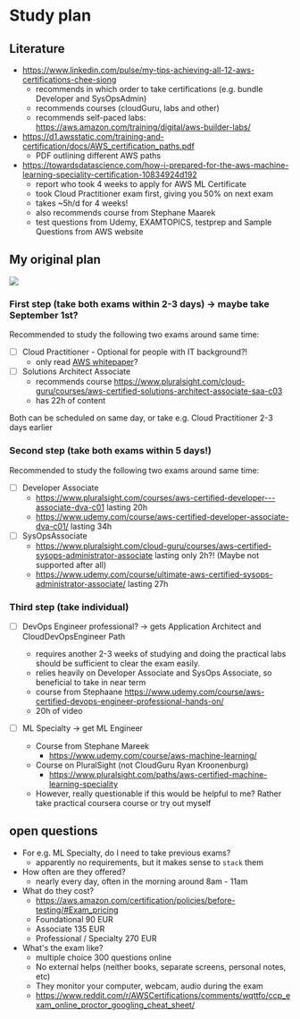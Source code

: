 # Study plan

## Literature

- https://www.linkedin.com/pulse/my-tips-achieving-all-12-aws-certifications-chee-siong
  - recommends in which order to take certifications (e.g. bundle Developer and SysOpsAdmin)
  - recommends courses (cloudGuru, labs and other)
  - recommends self-paced labs: https://aws.amazon.com/training/digital/aws-builder-labs/
- https://d1.awsstatic.com/training-and-certification/docs/AWS_certification_paths.pdf
  - PDF outlining different AWS paths
- https://towardsdatascience.com/how-i-prepared-for-the-aws-machine-learning-speciality-certification-10834924d192
  - report who took 4 weeks to apply for AWS ML Certificate
  - took Cloud Practitioner exam first, giving you 50% on next exam
  - takes ~5h/d for 4 weeks!
  - also recommends course from Stephane Maarek
  - test questions from Udemy, EXAMTOPICS, testprep and Sample Questions from AWS website

## My original plan

![](20230808_AWS_certifications.assets/2023-08-08-08-58-43.png)

### First step (take both exams within 2-3 days) -> maybe take September 1st?

Recommended to study the following two exams around same time:

- [ ] Cloud Practitioner - Optional for people with IT background?!
  - only read [AWS whitepaper](https://d1.awsstatic.com/whitepapers/aws-overview.pdf)?
- [ ] Solutions Architect Associate
  - recommends course https://www.pluralsight.com/cloud-guru/courses/aws-certified-solutions-architect-associate-saa-c03
  - has 22h of content

Both can be scheduled on same day, or take e.g. Cloud Practitioner 2-3 days earlier

### Second step (take both exams within 5 days!)

Recommended to study the following two exams around same time:

- [ ] Developer Associate
  - https://www.pluralsight.com/courses/aws-certified-developer---associate-dva-c01 lasting 20h
  - https://www.udemy.com/course/aws-certified-developer-associate-dva-c01/ lasting 34h
- [ ] SysOpsAssociate
  - https://www.pluralsight.com/cloud-guru/courses/aws-certified-sysops-administrator-associate lasting only 2h?! (Maybe not supported after all)
  - https://www.udemy.com/course/ultimate-aws-certified-sysops-administrator-associate/ lasting 27h

### Third step (take individual)

- [ ] DevOps Engineer professional? -> gets Application Architect and CloudDevOpsEngineer Path

  - requires another 2-3 weeks of studying and doing the practical labs should be sufficient to clear the exam easily.
  - relies heavily on Developer Associate and SysOps Associate, so beneficial to take in near term
  - course from Stephaane https://www.udemy.com/course/aws-certified-devops-engineer-professional-hands-on/
  - 20h of video

- [ ] ML Specialty -> get ML Engineer
  - Course from Stephane Mareek
    - https://www.udemy.com/course/aws-machine-learning/
  - Course on PluralSight (not CloudGuru Ryan Kroonenburg)
    - https://www.pluralsight.com/paths/aws-certified-machine-learning-speciality
  - However, really questionable if this would be helpful to me? Rather take practical coursera course or try out myself

## open questions

- For e.g. ML Specialty, do I need to take previous exams?
  - apparently no requirements, but it makes sense to `stack` them
- How often are they offered?
  - nearly every day, often in the morning around 8am - 11am
- What do they cost?
  - https://aws.amazon.com/certification/policies/before-testing/#Exam_pricing
  - Foundational 90 EUR
  - Associate 135 EUR
  - Professional / Specialty 270 EUR
- What's the exam like?
  - multiple choice 300 questions online
  - No external helps (neither books, separate screens, personal notes, etc)
  - They monitor your computer, webcam, audio during the exam
  - https://www.reddit.com/r/AWSCertifications/comments/wqttfo/ccp_exam_online_proctor_googling_cheat_sheet/
